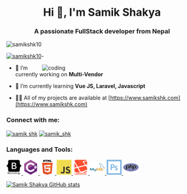 <h1 align="center">Hi 👋, I'm Samik Shakya</h1>
<h3 align="center">A passionate FullStack developer from Nepal</h3>

<p align="left"> <img src="https://komarev.com/ghpvc/?username=samikshk10&label=Profile%20views&color=0e75b6&style=flat" alt="samikshk10" /> </p>


<p align="left"> <a href="https://github.com/ryo-ma/github-profile-trophy"><img src="https://github-profile-trophy.vercel.app/?username=samikshk10" alt="samikshk10" /></a>- </p>

 <img align="right" alt="coding" width="410" src="https://s3.gifyu.com/images/68747470733a2f2f696d616765732e73717561726573706163652d63646e2e636f6d2f636f6e74656e742f76312f3537363966633430316236333162616231616464623261622f313534313538303631313632342d5445363451474b524a473853574149.gif">

- 🔭 I’m currently working on **Multi-Vendor**

- 🌱 I’m currently learning **Vue JS, Laravel, Javascript**

- 👨‍💻 All of my projects are available at [https://www.samikshk.com](https://www.samikshk.com)

<h3 align="left">Connect with me:</h3>
<p align="left">
<a href="https://fb.com/shakya.rocker" target="blank"><img align="center" src="https://raw.githubusercontent.com/rahuldkjain/github-profile-readme-generator/master/src/images/icons/Social/facebook.svg" alt="samik shk" height="30" width="40" /></a>
<a href="https://instagram.com/samik_shk" target="blank"><img align="center" src="https://raw.githubusercontent.com/rahuldkjain/github-profile-readme-generator/master/src/images/icons/Social/instagram.svg" alt="samik_shk" height="30" width="40" /></a>
</p>

<h3 align="left">Languages and Tools:</h3>
<p align="left"> <a href="https://getbootstrap.com" target="_blank" rel="noreferrer"> <img src="https://raw.githubusercontent.com/devicons/devicon/master/icons/bootstrap/bootstrap-plain-wordmark.svg" alt="bootstrap" width="40" height="40"/> </a> <a href="https://www.w3schools.com/cs/" target="_blank" rel="noreferrer"> <img src="https://raw.githubusercontent.com/devicons/devicon/master/icons/csharp/csharp-original.svg" alt="csharp" width="40" height="40"/> </a> <a href="https://www.w3.org/html/" target="_blank" rel="noreferrer"> <img src="https://raw.githubusercontent.com/devicons/devicon/master/icons/html5/html5-original-wordmark.svg" alt="html5" width="40" height="40"/> </a> <a href="https://developer.mozilla.org/en-US/docs/Web/JavaScript" target="_blank" rel="noreferrer"> <img src="https://raw.githubusercontent.com/devicons/devicon/master/icons/javascript/javascript-original.svg" alt="javascript" width="40" height="40"/> </a> <a href="https://laravel.com/" target="_blank" rel="noreferrer"> <img src="https://raw.githubusercontent.com/devicons/devicon/master/icons/laravel/laravel-plain-wordmark.svg" alt="laravel" width="40" height="40"/> </a> <a href="https://www.mysql.com/" target="_blank" rel="noreferrer"> <img src="https://raw.githubusercontent.com/devicons/devicon/master/icons/mysql/mysql-original-wordmark.svg" alt="mysql" width="40" height="40"/> </a> <a href="https://www.photoshop.com/en" target="_blank" rel="noreferrer"> <img src="https://raw.githubusercontent.com/devicons/devicon/master/icons/photoshop/photoshop-line.svg" alt="photoshop" width="40" height="40"/> </a> <a href="https://www.php.net" target="_blank" rel="noreferrer"> <img src="https://raw.githubusercontent.com/devicons/devicon/master/icons/php/php-original.svg" alt="php" width="40" height="40"/> </a> </p>

<!-- <p><img align="left" src="https://github-readme-stats.vercel.app/api/top-langs?username=samikshk10&show_icons=true&locale=en&layout=compact" alt="samikshk10" /></p> -->

<!-- (url)<p>&nbsp;<img align="center" src="https://github-readme-stats.vercel.app/api?username=samikshk10&show_icons=true&locale=en" alt="samikshk10" /></p> -->

<!-- <p><img align="center" src="https://github-readme-streak-stats.herokuapp.com/?user=samikshk10&" alt="samikshk10" /></p> -->

[![Samik Shakya GitHub stats](https://github-readme-stats.vercel.app/api?username=samikshk10&count_private=true&show_icons=true)](https://github.com/samikshk10/github-readme-stats)
